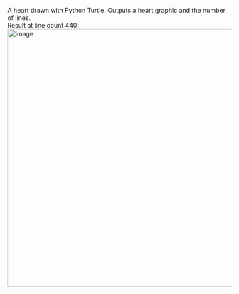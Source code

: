 A heart drawn with Python Turtle. Outputs a heart graphic and the number of lines. <br/>
Result at line count 440: <br/>
<img width="617" height="579" alt="image" src="https://github.com/user-attachments/assets/44ee33cf-2076-4ab7-86a4-793ee29fa608" />
